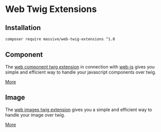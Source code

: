 # Web Twig Extensions

## Installation

```bash
composer require massive/web-twig-extensions ^1.0
```

## Component

The [web component twig extension](docs/component.md) in connection with [web-js](https://github.com/massiveart/web-js)
gives you simple and efficient way to handle your javascript components over twig.

[More](docs/component.md)

## Image

The [web images twig extension](docs/images.md) gives you a simple and efficient way to handle your image over twig.

[More](docs/images.md)
